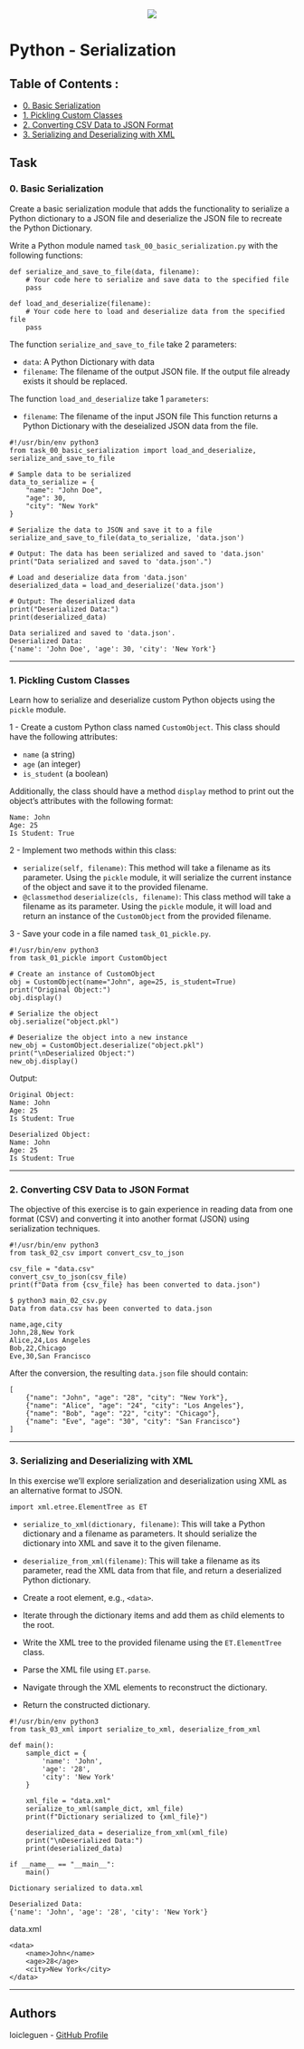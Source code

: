 <div align="center"><img src="https://github.com/ksyv/holbertonschool-web_front_end/blob/main/baniere_holberton.png"></div>

# Python - Serialization

## Table of Contents :

  - [0. Basic Serialization](#subparagraph0)
  - [1. Pickling Custom Classes](#subparagraph1)
  - [2. Converting CSV Data to JSON Format](#subparagraph2)
  - [3. Serializing and Deserializing with XML](#subparagraph3)

## Task
### 0. Basic Serialization <a name='subparagraph0'></a>

Create a basic serialization module that adds the functionality to serialize a Python dictionary to a JSON file and deserialize the JSON file to recreate the Python Dictionary.

Write a Python module named <code>task_00_basic_serialization.py</code> with the following functions:

```
def serialize_and_save_to_file(data, filename):
    # Your code here to serialize and save data to the specified file
    pass

def load_and_deserialize(filename):
    # Your code here to load and deserialize data from the specified file
    pass
```

The function <code>serialize_and_save_to_file</code> take 2 parameters:

* <code>data</code>: A Python Dictionary with data
* <code>filename</code>: The filename of the output JSON file.
If the output file already exists it should be replaced.

The function <code>load_and_deserialize</code> take 1 <code>parameters</code>:

* <code>filename</code>: The filename of the input JSON file
This function returns a Python Dictionary with the deseialized JSON data from the file.

```
#!/usr/bin/env python3
from task_00_basic_serialization import load_and_deserialize, serialize_and_save_to_file

# Sample data to be serialized
data_to_serialize = {
    "name": "John Doe",
    "age": 30,
    "city": "New York"
}

# Serialize the data to JSON and save it to a file
serialize_and_save_to_file(data_to_serialize, 'data.json')

# Output: The data has been serialized and saved to 'data.json'
print("Data serialized and saved to 'data.json'.")

# Load and deserialize data from 'data.json'
deserialized_data = load_and_deserialize('data.json')

# Output: The deserialized data
print("Deserialized Data:")
print(deserialized_data)
```

```
Data serialized and saved to 'data.json'.
Deserialized Data:
{'name': 'John Doe', 'age': 30, 'city': 'New York'}
```

---

### 1. Pickling Custom Classes <a name='subparagraph1'></a>

Learn how to serialize and deserialize custom Python objects using the <code>pickle</code> module.

1 - Create a custom Python class named <code>CustomObject</code>. This class should have the following attributes:

* <code>name</code> (a string)
* <code>age</code> (an integer)
* <code>is_student</code> (a boolean)

Additionally, the class should have a method <code>display</code> method to print out the object’s attributes with the following format:

```
Name: John
Age: 25
Is Student: True
```

2 - Implement two methods within this class:

* <code>serialize(self, filename)</code>: This method will take a filename as its parameter. Using the <code>pickle</code> module, it will serialize the current instance of the object and save it to the provided filename.
* <code>@classmethod</code>
<code>deserialize(cls, filename)</code>: This class method will take a filename as its parameter. Using the <code>pickle</code> module, it will load and return an instance of the <code>CustomObject</code> from the provided filename.

3 - Save your code in a file named <code>task_01_pickle.py</code>.

```
#!/usr/bin/env python3
from task_01_pickle import CustomObject

# Create an instance of CustomObject
obj = CustomObject(name="John", age=25, is_student=True)
print("Original Object:")
obj.display()

# Serialize the object
obj.serialize("object.pkl")

# Deserialize the object into a new instance
new_obj = CustomObject.deserialize("object.pkl")
print("\nDeserialized Object:")
new_obj.display()
```

Output:

```
Original Object:
Name: John
Age: 25
Is Student: True

Deserialized Object:
Name: John
Age: 25
Is Student: True
```

---

### 2. Converting CSV Data to JSON Format <a name='subparagraph2'></a>

The objective of this exercise is to gain experience in reading data from one format (CSV) and converting it into another format (JSON) using serialization techniques.

```
#!/usr/bin/env python3
from task_02_csv import convert_csv_to_json

csv_file = "data.csv"
convert_csv_to_json(csv_file)
print(f"Data from {csv_file} has been converted to data.json")
```

```
$ python3 main_02_csv.py 
Data from data.csv has been converted to data.json
```

```
name,age,city
John,28,New York
Alice,24,Los Angeles
Bob,22,Chicago
Eve,30,San Francisco
```

After the conversion, the resulting <code>data.json</code> file should contain:

```
[
    {"name": "John", "age": "28", "city": "New York"},
    {"name": "Alice", "age": "24", "city": "Los Angeles"},
    {"name": "Bob", "age": "22", "city": "Chicago"},
    {"name": "Eve", "age": "30", "city": "San Francisco"}
]
```

---

### 3. Serializing and Deserializing with XML <a name='subparagraph3'></a>

In this exercise we’ll explore serialization and deserialization using XML as an alternative format to JSON.

```
import xml.etree.ElementTree as ET
```

* <p><code>serialize_to_xml(dictionary, filename)</code>: This will take a Python dictionary and a filename as parameters. It should serialize the dictionary into XML and save it to the given filename.</p>
* <p><code>deserialize_from_xml(filename)</code>: This will take a filename as its parameter, read the XML data from that file, and return a deserialized Python dictionary.</p>

* Create a root element, e.g., <code>&lt;data&gt;</code>.
* Iterate through the dictionary items and add them as child elements to the root.
* Write the XML tree to the provided filename using the <code>ET.ElementTree</code> class.

* Parse the XML file using <code>ET.parse</code>.
* Navigate through the XML elements to reconstruct the dictionary.
* Return the constructed dictionary.

```
#!/usr/bin/env python3
from task_03_xml import serialize_to_xml, deserialize_from_xml

def main():
    sample_dict = {
        'name': 'John',
        'age': '28',
        'city': 'New York'
    }

    xml_file = "data.xml"
    serialize_to_xml(sample_dict, xml_file)
    print(f"Dictionary serialized to {xml_file}")

    deserialized_data = deserialize_from_xml(xml_file)
    print("\nDeserialized Data:")
    print(deserialized_data)

if __name__ == "__main__":
    main()
```

```
Dictionary serialized to data.xml

Deserialized Data:
{'name': 'John', 'age': '28', 'city': 'New York'}
```

data.xml

```
<data>
    <name>John</name>
    <age>28</age>
    <city>New York</city>
</data>
```

---


## Authors
loicleguen - [GitHub Profile](https://github.com/loicleguen)

